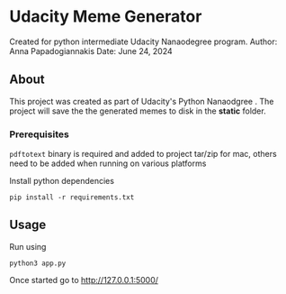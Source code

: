 
# Udacity Meme Generator
Created for python intermediate Udacity Nanaodegree program.
Author: Anna Papadogiannakis
Date: June 24, 2024

## About

This project was created as part of Udacity's Python Nanaodgree . The project will save the 
the generated memes to disk in the **static** folder.


### Prerequisites

`pdftotext` binary is required and added to project tar/zip for mac, others need to be added when running on various platforms

Install python dependencies
   ```
   pip install -r requirements.txt
   ```


## Usage
Run using
```
python3 app.py
```
Once started go to http://127.0.0.1:5000/
